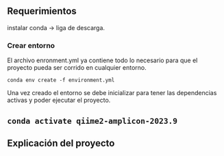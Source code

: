 ## Requerimientos 
instalar conda -> liga de descarga. 
### Crear entorno 
El archivo enronment.yml ya contiene todo lo necesario para que el proyecto pueda ser corrido en cualquier entorno. 

`conda env create -f environment.yml `

Una vez creado el entorno se debe inicializar para tener las dependencias activas y poder ejecutar el proyecto. 

`conda activate qiime2-amplicon-2023.9`
---

## Explicación del proyecto 
